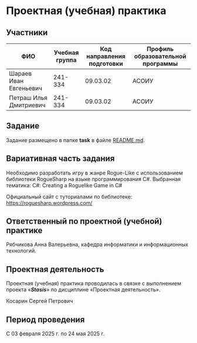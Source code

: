 # Проектная (учебная) практика

## Участники

| ФИО | Учебная группа | Код направления подготовки | Профиль образовательной программы |
|-|-|-|-|
| Шараев Иван Евгеньевич | 241-334 | 09.03.02 | АСОИУ |
| Петраш Илья Дмитриевич | 241-334 | 09.03.02 | АСОИУ |

## Задание

Задание размещено в папке **task** в файле [README.md](task/README.md).

## Вариативная часть задания

Необходимо разработать игру в жанре Rogue-Like с использованием библиотеки RogueSharp на языке программирования C#.
Выбранная тематика: C#: Creating a Roguelike Game in C#

Официальный сайт с туториалами по библиотеке: https://roguesharp.wordpress.com/

## Ответственный по проектной (учебной) практике

Рябчикова Анна Валерьевна, кафедра информатики и информационных технологий.

## Проектная деятельность

Проектная (учебная) практика проводилась в связке с выполнением проекта «***Stasis***» по дисциплине «Проектная деятельность».

Косарин Сергей Петрович

## Период проведения

С 03 февраля 2025 г. по 24 мая 2025 г.
